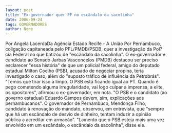 ```yaml
---
layout: post
title: "Ex-governador quer PF no escândalo da sacolinha"
date: 2006-09-24
tags: GOVERNADORES
author: None
---
```

Por Angela LacerdaDa Agência Estado
Recife - A União Por Pernambuco, coligação capitaneada pelo PFL/PMDB/PSDB, quer a investigação da Pol?cia Federal no que batizou de \"escândalo da sacolinha\". O ex-governador e candidato ao Senado Jarbas Vasconcelos (PMDB) destacou ser preciso esclarecer \"essa história\" de que um policial federal, amigo do deputado estadual Milton Coelho (PSB), acusado de negociar propina, teria investigado o caso, além do \"suposto tráfico de influência da Petrobrás\".
\"Temos que tirar isso a limpo. O PSB está ficando igual ao PT. Quando é pego cometendo alguma irregularidade, vai logo culpar a imprensa, a elite, os opositores\", afirmou o ex-governador, em nota. \"O PSB e o candidato (ao governo estadual) Eduardo Campos devem, sim, explicações aos pernambucanos\".
O governador de Pernambuco, Mendonça Filho, candidato à renovação do mandato, observou, em entrevista, que \"sempre que há um escândalo de desvio de dinheiro, tentam induzir a opinião pública a acreditar em armação\". \"Lamento que o PSB esteja mais uma vez envolvido em um escândalo, o escândalo da sacolinha\", disse ele. 